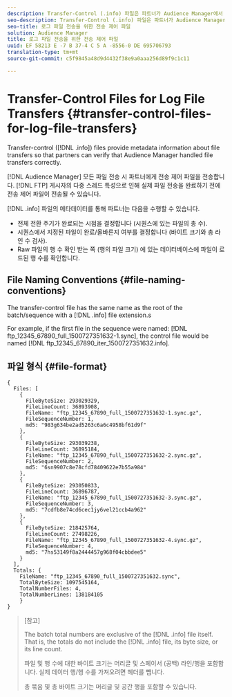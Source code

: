 ```yaml
---
description: Transfer-Control (.info) 파일은 파트너가 Audience Manager에서 파일 전송을 올바르게 처리했는지 확인할 수 있도록 파일 전송에 대한 메타데이터 정보를 제공합니다.
seo-description: Transfer-Control (.info) 파일은 파트너가 Audience Manager에서 파일 전송을 올바르게 처리했는지 확인할 수 있도록 파일 전송에 대한 메타데이터 정보를 제공합니다.
seo-title: 로그 파일 전송을 위한 전송 제어 파일
solution: Audience Manager
title: 로그 파일 전송을 위한 전송 제어 파일
uuid: EF 58213 E -7 B 37-4 C 5 A -8556-0 DE 695706793
translation-type: tm+mt
source-git-commit: c5f9845a48d9d4432f38e9a0aaa256d89f9c1c11

---
```



# Transfer-Control Files for Log File Transfers {#transfer-control-files-for-log-file-transfers}

Transfer-control ([!DNL .info]) files provide metadata information about file transfers so that partners can verify that Audience Manager handled file transfers correctly.

[!DNL Audience Manager] 모든 파일 전송 시 파트너에게 전송 제어 파일을 전송합니다. [!DNL FTP] 게시자의 다중 스레드 특성으로 인해 실제 파일 전송을 완료하기 전에 전송 제어 파일이 전송될 수 있습니다.

[!DNL .info] 파일의 메타데이터를 통해 파트너는 다음을 수행할 수 있습니다.

* 전체 전환 주기가 완료되는 시점을 결정합니다 (시퀀스에 있는 파일의 총 수).
* 시퀀스에서 지정된 파일이 완료/올바른지 여부를 결정합니다 (바이트 크기와 총 라인 수 검사).
* Raw 파일의 행 수 확인 받는 쪽 (행의 파일 크기) 에 있는 데이터베이스에 파일이 로드된 행 수를 확인합니다.

## File Naming Conventions {#file-naming-conventions}

The transfer-control file has the same name as the root of the batch/sequence with a [!DNL .info] file extension.s

For example, if the first file in the sequence were named: [!DNL ftp_12345_67890_full_1500727351632-1.sync], the control file would be named [!DNL ftp_12345_67890_iter_1500727351632.info].

## 파일 형식 {#file-format}

```
{
  Files: [
    {
      FileByteSize: 293029329,
      FileLineCount: 36893908,
      FileName: "ftp_12345_67890_full_1500727351632-1.sync.gz",
      FileSequenceNumber: 1,
      md5: "983g634be2ad5263c6a6c4958bf61d9f"
    },
    {
      FileByteSize: 293039238,
      FileLineCount: 36895184,
      FileName: "ftp_12345_67890_full_1500727351632-2.sync.gz",
      FileSequenceNumber: 2,
      md5: "6sn9907c8e78cfd78409622e7b55a984"
    },
    {
      FileByteSize: 293050833,
      FileLineCount: 36896787,
      FileName: "ftp_12345_67890_full_1500727351632-3.sync.gz",
      FileSequenceNumber: 3,
      md5: "7cdfb8e74cd6cec1jy6vel21ccb4a962"
    },
    {
      FileByteSize: 218425764,
      FileLineCount: 27498226,
      FileName: "ftp_12345_67890_full_1500727351632-4.sync.gz",
      FileSequenceNumber: 4,
      md5: "7hs53149f8a2444457g968f04cbbdee5"
    }
  ],
  Totals: {
    FileName: "ftp_12345_67890_full_1500727351632.sync",
    TotalByteSize: 1097545164,
    TotalNumberFiles: 4,
    TotalNumberLines: 138184105
    }
}
```

>[참고]
>
> The batch total numbers are exclusive of the [!DNL .info] file itself. That is, the totals do not include the [!DNL .info] file, its byte size, or its line count.
>
> 파일 및 행 수에 대한 바이트 크기는 머리글 및 스페이서 (공백) 라인/행을 포함합니다. 실제 데이터 행/행 수를 가져오려면 헤더를 뺍니다.
>
> 총 묶음 및 총 바이트 크기는 머리글 및 공간 행을 포함할 수 있습니다.